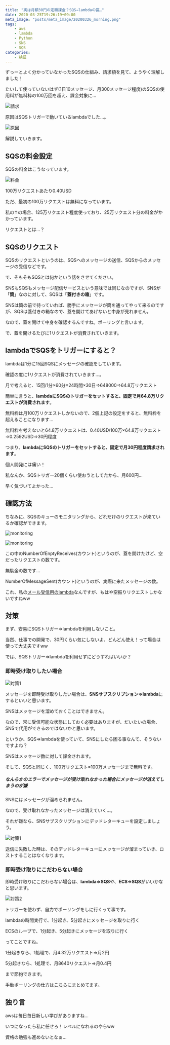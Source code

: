 ```yaml
---
title: "実は月額30円の定額課金？SQS⇒lambdaの罠…"
date: 2020-03-25T19:26:19+09:00
meta_image: "posts/meta_image/20200326_morning.png"
tags: 
    - aws
    - lambda
    - Python
    - SNS
    - SQS
categories: 
    - 検証
---
```


ずっーとよく分かっていなかったSQSの仕組み、請求額を見て、ようやく理解しました！

たいして使っていないはず(1日10メッセージ、月300メッセージ程度)のSQSの使用料が無料枠の100万回を超え、課金対象に…

![請求](../img/sqs-bill.png)

原因はSQSトリガーで動いているlambdaでした…。

![原因](https://github.com/runau/hugo/blob/master/md/sqs-to-lambda.png?raw=true)

解説していきます。

## SQSの料金設定

SQSの料金はこうなっています。

![料金](../img/pricing-sqs.png)

100万リクエストあたり0.40USD

ただ、最初の100万リクエストは無料になっています。

私の↑の場合、125万リクエスト程度使っており、25万リクエスト分の料金がかかっています。

リクエストとは…？

## SQSのリクエスト

SQSのリクエストというのは、SQSへのメッセージの送信、SQSからのメッセージの受信などです。

で、そもそもSQSとは何かという話をさせてください。

SNSもSQSもメッセージ配信サービスという意味では同じなのですが、SNSが「**筒**」なのに対して、SQSは「**蓋付きの箱**」です。

SNSは筒の前で待っていれば、勝手にメッセージが筒を通ってやって来るのですが、SQSは蓋付きの箱なので、蓋を開けてあげないと中身が見れません。

なので、蓋を開けて中身を確認するんですね。ポーリングと言います。

で、蓋を開けるたびに1リクエストが消費されていきます。

## lambdaでSQSをトリガーにすると？

lambdaは1分に15回SQSにメッセージの確認をしています。

確認の度に1リクエストが消費されていきます…。

月で考えると、15回/1分×60分×24時間×30日⇒648000⇒64.8万リクエスト

簡単に言うと、**lambdaにSQSのトリガーをセットすると、固定で月64.8万リクエストが消費されます**。

無料枠は月100万リクエストしかないので、2個上記の設定をすると、無料枠を超えることになります…

無料枠を考えないと64.8万リクエストは、0.40USD/100万×64.8万リクエスト⇒0.2592USD⇒30円程度

つまり、**lambdaにSQSのトリガーをセットすると、固定で月30円程度請求されます**。

個人開発には痛い！

私なんか、SQSトリガー20個くらい使おうとしてたから、月600円…

早く気づいてよかった…

## 確認方法

ちなみに、SQSのキューのモニタリングから、どれだけのリクエストが来ているか確認ができます。

![monitoring](../img/sqs-monitoring.png)

![monitoring](../img/sqs-monitoring1.png)

この中のNumberOfEnptyReceives(カウント)というのが、蓋を開けたけど、空だったリクエストの数です。

無駄金の数です…

NumberOfMessageSent(カウント)というのが、実際に来たメッセージの数。

これ、私の[メール受信用のlambda](../20200326_lunch/)なんですが、もはや空振りリクエストしかないですねww

## 対策

まず、安易にSQSトリガー⇒lambdaを利用しないこと。

当然、仕事での開発で、30円くらい気にしないよ、どんどん使え！って場合は使って大丈夫ですww

では、SQSトリガー⇒lambdaを利用せずにどうすればいいか？

### 即時受け取りしたい場合

![対策1](https://github.com/runau/hugo/blob/master/md/sns-to-lambda.png?raw=true)

メッセージを即時受け取りしたい場合は、**SNSサブスクリプション⇒lambda**にするといいと思います。

SNSはメッセージを溜めておくことはできません。

なので、常に受信可能な状態にしておく必要はありますが、だいたいの場合、SNSで代用ができるのではないかと思います。

というか、SQS⇒lambdaを使っていて、SNSにしたら困る事なんて、そうないですよね？

SNSはメッセージ数に対して課金されます。

そして、SQSと同じく、100万リクエスト=100万メッセージまで無料です。

##### なんらかのエラーでメッセージが受け取れなかった場合にメッセージが消えてしまうのが嫌

SNSにはメッセージが溜められません。

なので、受け取れなかったメッセージは消えていく…。

それが嫌なら、SNSサブスクリプションにデッドレターキューを設定しましょう。

![対策1](https://github.com/runau/hugo/blob/master/md/sns-to-lambda-dead.png?raw=true)

送信に失敗した時は、そのデッドレターキューにメッセージが溜まっていき、ロストすることはなくなります。

### 即時受け取りにこだわらない場合

即時受け取りにこだわらない場合は、**lambda⇒SQS**や、**ECS⇒SQS**がいいかなと思います。

![対策2](https://github.com/runau/hugo/blob/master/md/conpute-to-sqs.png?raw=true)

トリガーを使わず、自力でポーリングをしに行くって事です。

lambdaの時間実行で、1分起き、5分起きにメッセージを取りに行く

ECSのループで、1分起き、5分起きにメッセージを取りに行く

ってことですね。

1分起きなら、1処理で、月4.32万リクエスト⇒月2円

5分起きなら、1処理で、月8640リクエスト⇒月0.4円

まで節約できます。

手動ポーリングの仕方は[こちら](../20200324_morning/)にまとめてます。

## 独り言

awsは毎日毎日新しい学びがありますね…

いつになったら私に任せろ！レベルになれるのやらww

資格の勉強も進めないとなぁ…